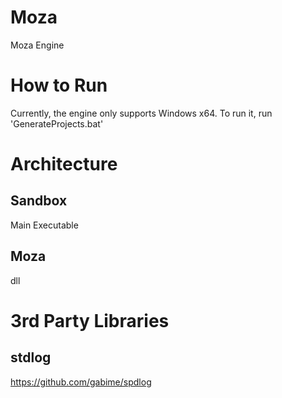 # Moza
Moza Engine

# How to Run
Currently, the engine only supports Windows x64. To run it, run 'GenerateProjects.bat'

# Architecture
## Sandbox
Main Executable

## Moza
dll

# 3rd Party Libraries
## stdlog
https://github.com/gabime/spdlog